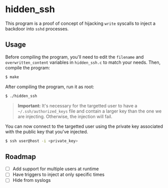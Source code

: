 # hidden_ssh

This program is a proof of concept of hijacking `write` syscalls to inject a backdoor into `sshd` processes.

## Usage

Before compiling the program, you'll need to edit the `filename` and `overwritten_content` variables in `hidden_ssh.c` to match your needs. Then, compile the program:

```bash
$ make
```

After compiling the program, run it as root:

```bash
$ ./hidden_ssh
```

> **Important:** It's necessary for the targetted user to have a `~/.ssh/authorized_keys` file and contain a larger key than the one we are injecting. Otherwise, the injection will fail.

You can now connect to the targetted user using the private key associated with the public key that you've injected.

```bash
$ ssh user@host -i <private_key>
```

## Roadmap

- [ ] Add support for multiple users at runtime
- [ ] Have triggers to inject at only specific times
- [ ] Hide from syslogs